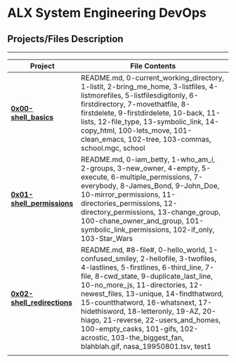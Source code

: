 # ALX System Engineering DevOps

## Projects/Files Description

--------------------------------------
|Project|File Contents|
|--|--|
|**[0x00-shell_basics](https://github.com/ikwuka/alx-system_engineering-devops/tree/master/0x00-shell_basics "0x00-shell_basics")**|README.md, 0-current_working_directory, 1-listit, 2-bring_me_home, 3-listfiles, 4-listmorefiles, 5-listfilesdigitonly, 6-firstdirectory, 7-movethatfile, 8-firstdelete, 9-firstdirdelete, 10-back, 11-lists, 12-file_type, 13-symbolic_link, 14-copy_html, 100-lets_move, 101-clean_emacs, 102-tree, 103-commas, school.mgc, school|
|**[0x01-shell_permissions](https://github.com/ikwuka/alx-system_engineering-devops/tree/master/0x01-shell_permissions "0x01-shell_permissions")**|README.md, 0-iam_betty, 1-who_am_i, 2-groups, 3-new_owner, 4-empty, 5-execute, 6-multiple_permissions, 7-everybody, 8-James_Bond, 9-John_Doe, 10-mirror_permissions, 11-directories_permissions, 12-directory_permissions, 13-change_group, 100-chane_owner_and_group, 101-symbolic_link_permissions, 102-if_only, 103-Star_Wars|
|**[0x02-shell_redirections](https://github.com/ikwuka/alx-system_engineering-devops/tree/master/0x02-shell_redirections "0x02-shell_redirections")**|README.md, #8-file#, 0-hello_world, 1-confused_smiley, 2-hellofile, 3-twofiles, 4-lastlines, 5-firstlines, 6-third_line, 7-file, 8-cwd_state, 9-duplicate_last_line, 10-no_more_js, 11-directories, 12-newest_files, 13-unique, 14-findthatword, 15-countthatword, 16-whatsnext, 17-hidethisword, 18-letteronly, 19-AZ, 20-hiago, 21-reverse, 22-users_and_homes, 100-empty_casks, 101-gifs, 102-acrostic, 103-the_biggest_fan, blahblah.gif, nasa_19950801.tsv, test1|
|                                     |                            |
